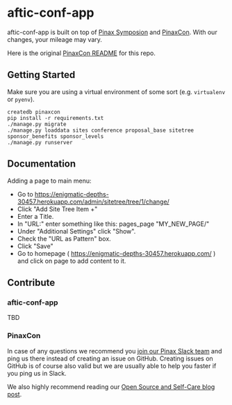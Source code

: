 aftic-conf-app
=========

aftic-conf-app is built on top of [Pinax Symposion](https://github.com/pinax/symposion) and [PinaxCon](https://github.com/pinax/PinaxCon). With our changes, your mileage may vary.

Here is the original [PinaxCon README](README_PinaxCon.md) for this repo.


Getting Started
----------------

Make sure you are using a virtual environment of some sort (e.g. `virtualenv` or
`pyenv`).

```
createdb pinaxcon
pip install -r requirements.txt
./manage.py migrate
./manage.py loaddata sites conference proposal_base sitetree sponsor_benefits sponsor_levels
./manage.py runserver
```

Documentation
--------------

Adding a page to main menu:
* Go to https://enigmatic-depths-30457.herokuapp.com/admin/sitetree/tree/1/change/
* Click "Add Site Tree Item +"
* Enter a Title.
* In "URL:" enter something like this: pages_page "MY_NEW_PAGE/"
* Under "Additional Settings" click "Show".
* Check the "URL as Pattern" box.
* Click "Save"
* Go to homepage ( https://enigmatic-depths-30457.herokuapp.com/ ) and click on page to add content to it.

Contribute
----------------
### aftic-conf-app
TBD

### PinaxCon
In case of any questions we recommend you [join our Pinax Slack team](http://slack.pinaxproject.com) and ping us there instead of creating an issue on GitHub. Creating issues on GitHub is of course also valid but we are usually able to help you faster if you ping us in Slack.

We also highly recommend reading our [Open Source and Self-Care blog post](http://blog.pinaxproject.com/2016/01/19/open-source-and-self-care/).  
